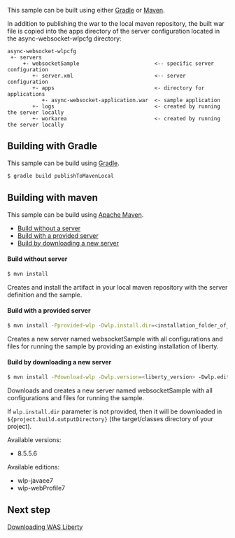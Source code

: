 This sample can be built using either [Gradle](#building-with-gradle) or [Maven](#building-with-maven).

In addition to publishing the war to the local maven repository, the built war file is copied into the apps directory of the server configuration located in the async-websocket-wlpcfg directory:

```text
async-websocket-wlpcfg
 +- servers
     +- websocketSample                        <-- specific server configuration
        +- server.xml                          <-- server configuration
        +- apps                                <- directory for applications
           +- async-websocket-application.war  <- sample application
        +- logs                                <- created by running the server locally
        +- workarea                            <- created by running the server locally
```

## Building with Gradle

This sample can be build using [Gradle](http://gradle.org/).

```bash
$ gradle build publishToMavenLocal
```

## Building with maven

This sample can be build using [Apache Maven](http://maven.apache.org/).

* [Build without a server](#build-without-server)
* [Build with a provided server](#build-with-a-provided-server)
* [Build by downloading a new server](#build-by-downloading-a-new-server)

#### Build without server

```bash
$ mvn install
```
Creates and install the artifact in your local maven repository with the server definition and the sample.

#### Build with a provided server

```bash
$ mvn install -Pprovided-wlp -Dwlp.install.dir=<installation_folder_of_wlp>
```
Creates a new server named websocketSample with all configurations and files for running the sample by providing an existing installation of liberty.

#### Build by downloading a new server

```bash
$ mvn install -Pdownload-wlp -Dwlp.version=<liberty_version> -Dwlp.edition=<liberty_edition> -Dwlp.install.dir=<installation_folder_of_wlp>
```
Downloads and creates a new server named websocketSample with all configurations and files for running the sample. 

If `wlp.install.dir` parameter is not provided, then it will be downloaded in `${project.build.outputDirectory}` (the target/classes directory of your project).

Available versions:

* 8.5.5.6

Available editions:

* wlp-javaee7
* wlp-webProfile7

## Next step

[Downloading WAS Liberty](/docs/Downloading-WAS-Liberty.md)